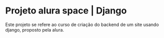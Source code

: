 <h1>Projeto alura space | Django</h1>
Este projeto se refere ao curso de criação do backend de um site usando django, proposto pela alura.
